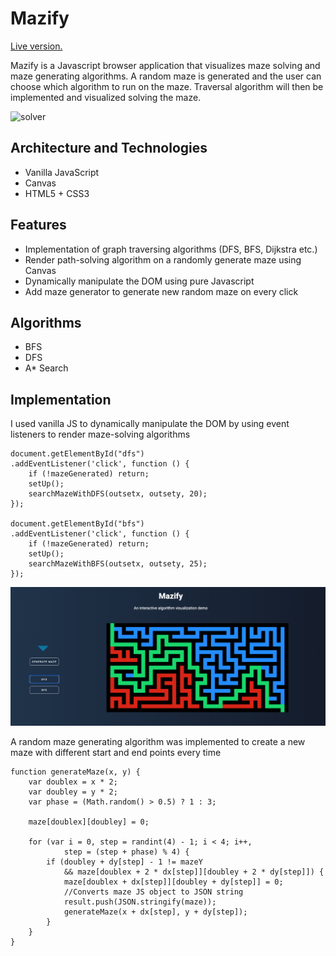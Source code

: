 # Mazify
[Live version.](https://ramahar.github.io/Mazify)

Mazify is a Javascript browser application that visualizes maze solving and maze generating algorithms. A random maze is generated and the user can choose which algorithm to run on the maze. Traversal algorithm will then be implemented and visualized solving the maze.

![solver](./assets/solver.gif)
 
## Architecture and Technologies
- Vanilla JavaScript
- Canvas
- HTML5 + CSS3

## Features
- Implementation of graph traversing algorithms (DFS, BFS, Dijkstra etc.)
- Render path-solving algorithm on a randomly generate maze using Canvas
- Dynamically manipulate the DOM using pure Javascript
- Add maze generator to generate new random maze on every click


## Algorithms 
- BFS
- DFS
- A* Search

## Implementation
I used vanilla JS to dynamically manipulate the DOM by using event listeners to render maze-solving algorithms  

```
document.getElementById("dfs")
.addEventListener('click', function () {
	if (!mazeGenerated) return;
	setUp(); 
	searchMazeWithDFS(outsetx, outsety, 20);
});

document.getElementById("bfs")
.addEventListener('click', function () {
	if (!mazeGenerated) return;
	setUp(); 
	searchMazeWithBFS(outsetx, outsety, 25);
});
```

![maze](./assets/mazify.png)

A random maze generating algorithm was implemented to create a new maze with different start and end points every time  

```
function generateMaze(x, y) {
	var doublex = x * 2;
	var doubley = y * 2;
	var phase = (Math.random() > 0.5) ? 1 : 3;

	maze[doublex][doubley] = 0;

	for (var i = 0, step = randint(4) - 1; i < 4; i++, 
			step = (step + phase) % 4) {
		if (doubley + dy[step] - 1 != mazeY
			&& maze[doublex + 2 * dx[step]][doubley + 2 * dy[step]]) {
			maze[doublex + dx[step]][doubley + dy[step]] = 0;
			//Converts maze JS object to JSON string 
			result.push(JSON.stringify(maze));
			generateMaze(x + dx[step], y + dy[step]);
		}
	}
}
```